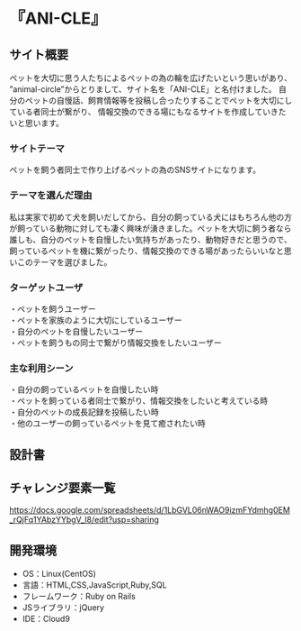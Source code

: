 # 『ANI-CLE』

## サイト概要
ペットを大切に思う人たちによるペットの為の輪を広げたいという思いがあり、
”animal-circle”からとりまして、サイト名を「ANI-CLE」と名付けました。
自分のペットの自慢話、飼育情報等を投稿し合ったりすることでペットを大切にしている者同士が繋がり、
情報交換のできる場にもなるサイトを作成していきたいと思います。

### サイトテーマ
ペットを飼う者同士で作り上げるペットの為のSNSサイトになります。

### テーマを選んだ理由
私は実家で初めて犬を飼いだしてから、自分の飼っている犬にはもちろん他の方が飼っている動物に対しても凄く興味が湧きました。ペットを大切に飼う者なら誰しも、自分のペットを自慢したい気持ちがあったり、動物好きだと思うので、飼っているペットを機に繋がったり、情報交換のできる場があったらいいなと思いこのテーマを選びました。

### ターゲットユーザ
・ペットを飼うユーザー<br>
・ペットを家族のように大切にしているユーザー<br>
・自分のペットを自慢したいユーザー<br>
・ペットを飼うもの同士で繋がり情報交換をしたいユーザー


### 主な利用シーン
・自分の飼っているペットを自慢したい時<br>
・ペットを飼っている者同士で繋がり、情報交換をしたいと考えている時<br>
・自分のペットの成長記録を投稿したい時<br>
・他のユーザーの飼っているペットを見て癒されたい時

## 設計書

## チャレンジ要素一覧
<https://docs.google.com/spreadsheets/d/1LbGVL06nWAO9izmFYdmhg0EM_rQjFq1YAbzYYbgV_I8/edit?usp=sharing>

## 開発環境
- OS：Linux(CentOS)
- 言語：HTML,CSS,JavaScript,Ruby,SQL
- フレームワーク：Ruby on Rails
- JSライブラリ：jQuery
- IDE：Cloud9
